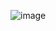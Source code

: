 ![image](https://github.com/evelyntecinternet/Avaliacao_UC08/assets/142834269/669ae214-5d2c-4295-bde6-2a84543a9bd5)
